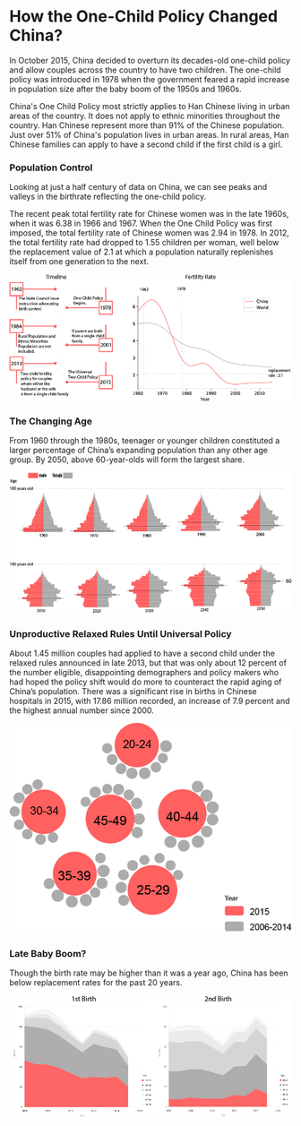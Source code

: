 # How the One-Child Policy Changed China?

In October 2015, China decided to overturn its decades-old one-child policy and allow couples across the country to have two children. The one-child policy was introduced in 1978 when the government feared a rapid increase in population size after the baby boom of the 1950s and 1960s. 

China's One Child Policy most strictly applies to Han Chinese living in urban areas of the country. It does not apply to ethnic minorities throughout the country. Han Chinese represent more than 91% of the Chinese population. Just over 51% of China's population lives in urban areas. In rural areas, Han Chinese families can apply to have a second child if the first child is a girl.

### Population Control

Looking at just a half century of data on China, we can see peaks and valleys in the birthrate reflecting the one-child policy.

The recent peak total fertility rate for Chinese women was in the late 1960s, when it was 6.38 in 1966 and 1967. When the One Child Policy was first imposed, the total fertility rate of Chinese women was 2.94 in 1978. In 2012, the total fertility rate had dropped to 1.55 children per woman, well below the replacement value of 2.1 at which a population naturally replenishes itself from one generation to the next.


![](Untitled-18.png)



### The Changing Age

From 1960 through the 1980s, teenager or younger children constituted a larger percentage of China’s expanding population than any other age group. 
By 2050, above 60-year-olds will form the largest share.


![](Untitled-19.png)



### Unproductive Relaxed Rules Until Universal Policy

About 1.45 million couples had applied to have a second child under the relaxed rules announced in late 2013, but that was only about 12 percent of the number eligible, disappointing demographers and policy makers who had hoped the policy shift would do more to counteract the rapid aging of China’s population. There was a significant rise in births in Chinese hospitals in 2015, with 17.86 million recorded, an increase of 7.9 percent and the highest annual number since 2000.


![](Untitled-2.png)



### Late Baby Boom?

Though the birth rate may be higher than it was a year ago, China has been below replacement rates for the past 20 years. 


![](Untitled-20.png)